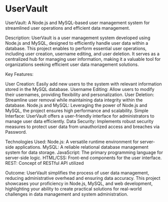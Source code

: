 # UserVault

UserVault: A Node.js and MySQL-based user management system for streamlined user operations and efficient data management.

Description:
UserVault is a user management system developed using Node.js and MySQL, designed to efficiently handle user data within a database. This project enables to perform essential user operations, including user creation, username editing, and user deletion. It serves as a centralized hub for managing user information, making it a valuable tool for organizations seeking efficient user data management solutions.

Key Features:

User Creation: Easily add new users to the system with relevant information stored in the MySQL database.
Username Editing: Allow users to modify their usernames, providing flexibility and personalization.
User Deletion: Streamline user removal while maintaining data integrity within the database.
Node.js and MySQL: Leveraging the power of Node.js and MySQL, the project ensures high performance and scalability.
Simple Interface: UserVault offers a user-friendly interface for administrators to manage user data efficiently.
Data Security: Implements robust security measures to protect user data from unauthorized access and breaches via Password.

Technologies Used:
Node.js: A versatile runtime environment for server-side applications.
MySQL: A reliable relational database management system for data storage.
JavaScript: The primary programming language for server-side logic.
HTML/CSS: Front-end components for the user interface.
REST: Concept of RESTful API utilized

Outcome:
UserVault simplifies the process of user data management, reducing administrative overhead and ensuring data accuracy. This project showcases your proficiency in Node.js, MySQL, and web development, highlighting your ability to create practical solutions for real-world challenges in data management and system administration.

